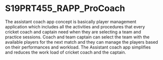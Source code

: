# S19PRT455_RAPP_ProCoach
The assistant coach app concept is basically player management application which includes all the activities and procedures that every cricket coach and captain need when they are selecting a team and practice sessions. Coach and team captain can select the team with the available players for the next match and they can manage the players based on their performances and workload. The Assistant coach app simplifies and reduces the work load of cricket coach and the captain.
